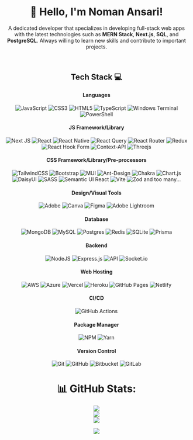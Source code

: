 <main align="center">
<h1 align="center">👋 Hello, I'm Noman Ansari!<br /></h1>
<!-- <p align="center">
  <img src="https://github.com/yourname/yourusername/blob/main/header-image.png" alt="Header Image">
</p> -->

<p align="center">
  A dedicated developer that specializes in developing full-stack web apps with the latest technologies such as <strong>MERN Stack</strong>, <strong>Next.js</strong>, <strong>SQL</strong>, and <strong>PostgreSQL</strong>. Always willing to learn new skills and contribute to important projects.
</p>
<p align="center">
<a href="https://noman-infos.vercel.app" rel="nofollow"><img alt="" src="https://camo.githubusercontent.com/9f3ecaf99d92830c05cab8f2f613d8710f3c8269c3fc8ea426f59647a4544f49/68747470733a2f2f696d672e736869656c64732e696f2f62616467652f506f7274666f6c696f2d3030303f6c6f676f3d76657263656c266c6f676f436f6c6f723d79656c6c6f77267374796c653d666f722d7468652d6261646765" data-canonical-src="https://img.shields.io/badge/Portfolio-000?logo=vercel&amp;logoColor=yellow&amp;style=for-the-badge" style="max-width: 100%;"></a>
<a href="https://www.linkedin.com/in/noman-ansari-15237028a/" rel="nofollow"><img alt="" src="https://camo.githubusercontent.com/b5f5d38a5e6ae2567ab731fae1c4c6a4267aba39ba7356b5a0009d2363db945d/68747470733a2f2f696d672e736869656c64732e696f2f62616467652f4c696e6b6564496e2d3030303f6c6f676f3d6c696e6b6564696e266c6f676f436f6c6f723d304136364332267374796c653d666f722d7468652d6261646765" data-canonical-src="https://img.shields.io/badge/LinkedIn-000?logo=linkedin&amp;logoColor=0A66C2&amp;style=for-the-badge" style="max-width: 100%;"></a>
<a href="https://www.instagram.com/inomanansari" rel="nofollow"><img alt="" src="https://camo.githubusercontent.com/4211a7284cc10a3f40367264db70c9a60a6603b4ca291e0ecf658449592c8e87/68747470733a2f2f696d672e736869656c64732e696f2f62616467652f496e7374616772616d2d3030303f7374796c653d666f722d7468652d6261646765266c6f676f3d496e7374616772616d266c6f676f436f6c6f723d453434303546" data-canonical-src="https://img.shields.io/badge/Instagram-000?style=for-the-badge&amp;logo=Instagram&amp;logoColor=E4405F" style="max-width: 100%;"></a>
  <a href="https://www.facebook.com/profile.php?id=100018035178162" rel="nofollow"><img alt="" src="https://img.shields.io/badge/Facebook-1877F2?style=for-the-badge&logo=facebook&logoColor=white&Logobackground=black" data-canonical-src="hhttps://img.shields.io/badge/Facebook-1877F2?style=for-the-badge&logo=facebook&logoColor=white&Logobackground=black" style="max-width: 100%;"></a>
</p>

## Tech Stack 💻
#### Languages
![JavaScript](https://img.shields.io/badge/-JavaScript-000?style=for-the-badge&logo=javascript)
![CSS3](https://img.shields.io/badge/-CSS3-000?style=for-the-badge&logo=css3)
![HTML5](https://img.shields.io/badge/-HTML5-000?style=for-the-badge&logo=html5)
![TypeScript](https://img.shields.io/badge/typescript-%23007ACC.svg?style=for-the-badge&logo=typescript)
![Windows Terminal](https://img.shields.io/badge/Windows%20Terminal-%234D4D4D.svg?style=for-the-badge&logo=windows-terminal)
![PowerShell](https://img.shields.io/badge/PowerShell-%235391FE.svg?style=for-the-badge&logo=powershell)

#### JS Framework/Library
![Next JS](https://img.shields.io/badge/-NextJS-000?style=for-the-badge&logo=next.js)
![React](https://img.shields.io/badge/react-%2320232a.svg?style=for-the-badge&logo=react)
![React Native](https://img.shields.io/badge/react_native-%2320232a.svg?style=for-the-badge&logo=react)
![React Query](https://img.shields.io/badge/-React%20Query-FF4154?style=for-the-badge&logo=react%20query)
![React Router](https://img.shields.io/badge/React_Router-CA4245?style=for-the-badge&logo=react-router)
![Redux](https://img.shields.io/badge/redux-%23593d88.svg?style=for-the-badge&logo=redux)
![React Hook Form](https://img.shields.io/badge/React%20Hook%20Form-%23EC5990.svg?style=for-the-badge&logo=reacthookform)
![Context-API](https://img.shields.io/badge/Context--Api-000000?style=for-the-badge&logo=react)
![Threejs](https://img.shields.io/badge/-ThreeJS-000?style=for-the-badge&logo=three.js)

#### CSS Framework/Library/Pre-processors
![TailwindCSS](https://img.shields.io/badge/-TailwindCSS-000?style=for-the-badge&logo=tailwind-css)
![Bootstrap](https://img.shields.io/badge/-Bootstrap-000?style=for-the-badge&logo=bootstrap)
![MUI](https://img.shields.io/badge/-MUI-000?style=for-the-badge&logo=mui)
![Ant-Design](https://img.shields.io/badge/-AntDesign-%230170FE?style=for-the-badge&logo=ant-design) 
![Chakra](https://img.shields.io/badge/chakra-%234ED1C5.svg?style=for-the-badge&logo=chakraui) 
![Chart.js](https://img.shields.io/badge/chart.js-F5788D.svg?style=for-the-badge&logo=chart.js)
![DaisyUI](https://img.shields.io/badge/daisyui-5A0EF8?style=for-the-badge&logo=daisyui)
![SASS](https://img.shields.io/badge/SASS-hotpink.svg?style=for-the-badge&logo=SASS) 
![Semantic UI React](https://img.shields.io/badge/Semantic%20UI%20React-%2335BDB2.svg?style=for-the-badge&logo=SemanticUIReact) 
![Vite](https://img.shields.io/badge/vite-%23646CFF.svg?style=for-the-badge&logo=vite)
![Zod](https://img.shields.io/badge/zod-%233068b7.svg?style=for-the-badge&logo=zod)
and too many...

#### Design/Visual Tools
![Adobe](https://img.shields.io/badge/adobe-%23FF0000.svg?style=for-the-badge&logo=adobe)
![Canva](https://img.shields.io/badge/Canva-%2300C4CC.svg?style=for-the-badge&logo=Canva)
![Figma](https://img.shields.io/badge/-Figma-000?style=for-the-badge&logo=figma)
![Adobe Lightroom](https://img.shields.io/badge/-Adobe%20Lightroom-000?style=for-the-badge&logo=adobe%20lightroom)

#### Database
![MongoDB](https://img.shields.io/badge/-MongoDB-000?style=for-the-badge&logo=mongodb)
![MySQL](https://img.shields.io/badge/mysql-4479A1.svg?style=for-the-badge&logo=mysql&logoColor=white)
![Postgres](https://img.shields.io/badge/postgres-%23316192.svg?style=for-the-badge&logo=postgresql)
![Redis](https://img.shields.io/badge/redis-%23DD0031.svg?style=for-the-badge&logo=redis)
![SQLite](https://img.shields.io/badge/sqlite-%2307405e.svg?style=for-the-badge&logo=sqlite)
![Prisma](https://img.shields.io/badge/Prisma-3982CE?style=for-the-badge&logo=Prisma)

#### Backend
![NodeJS](https://img.shields.io/badge/-NodeJS-000?style=for-the-badge&logo=node.js&logoColor=pink)
![Express.js](https://img.shields.io/badge/-ExpressJS-000?style=for-the-badge&logo=express)
![API](https://img.shields.io/badge/-API-000?style=for-the-badge&logo=fastapi)
![Socket.io](https://img.shields.io/badge/Socket.io-black?style=for-the-badge&logo=socket.io&badgeColor=010101)

#### Web Hosting
![AWS](https://img.shields.io/badge/AWS-%23FF9900.svg?style=for-the-badge&logo=amazon-aws)
![Azure](https://img.shields.io/badge/azure-%230072C6.svg?style=for-the-badge&logo=microsoftazure)
![Vercel](https://img.shields.io/badge/-Vercel-000?style=for-the-badge&logo=vercel)
![Heroku](https://img.shields.io/badge/-Heroku-000?style=for-the-badge&logo=heroku)
![GitHub Pages](https://img.shields.io/badge/-GitHub%20Pages-000?style=for-the-badge&logo=github)
![Netlify](https://img.shields.io/badge/-Netlify-000?style=for-the-badge&logo=netlify)

#### CI/CD
![GitHub Actions](https://img.shields.io/badge/-github%20actions-000?style=for-the-badge&logo=githubactions)

#### Package Manager
![NPM](https://img.shields.io/badge/-NPM-000?style=for-the-badge&logo=npm)
![Yarn](https://img.shields.io/badge/-yarn-000?style=for-the-badge&logo=yarn)

#### Version Control
![Git](https://img.shields.io/badge/-Git-000?style=for-the-badge&logo=git)
![GitHub](https://img.shields.io/badge/-GitHub-000?style=for-the-badge&logo=github)
![Bitbucket](https://img.shields.io/badge/bitbucket-%230047B3.svg?style=for-the-badge&logo=bitbucket)
![GitLab](https://img.shields.io/badge/gitlab-%23181717.svg?style=for-the-badge&logo=gitlab)


# 📊 GitHub Stats:
![](https://github-readme-stats.vercel.app/api?username=Noman-Ansarii&theme=merko&hide_border=false&include_all_commits=false&count_private=false)<br/>
![](https://github-readme-streak-stats.herokuapp.com/?user=Noman-Ansarii&theme=merko&hide_border=false)<br/>
![](https://github-readme-stats.vercel.app/api/top-langs/?username=Noman-Ansarii&theme=merko&hide_border=false&include_all_commits=false&count_private=false&layout=compact)

![](https://quotes-github-readme.vercel.app/api?type=horizontal&theme=merko)
</main>
